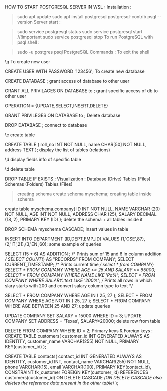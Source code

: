 HOW TO START POSTGRESQL SERVER IN WSL :
Installation :

> sudo apt update
> sudo apt install postgresql postgresql-contrib
> psql --version
Server start :

> sudo service postgresql status
> sudo service postgresql start //!important
> sudo service postgresql stop
To run PostgreSQL with psql shell :

> sudo -u postgres psql
PostgreSQL Commands :
To exit the shell

\q
To create new user

CREATE USER <User1> WITH PASSWORD '123456';
To create new database

CREATE DATABASE <test>;
grant access of database to other user

GRANT ALL PRIVILAGES ON DATABASE <test> to <User1>;
grant specific access of db to other user

OPERATION = {UPDATE,SELECT,INSERT,DELETE}

GRANT <OPERATION> PRIVILEGES ON DATABASE <test> to <User1>;
Delete database

DROP DATABASE <test>;
connect to database

\c <test>
create table

CREATE TABLE <stud>(
roll_no INT NOT NULL,
name CHAR[50] NOT NULL,
address TEXT
);
display the list of tables (relations)

\d
display fields info of specific table

\d <stud>
delete table

DROP TABLE IF EXISTS <stud>;
Visualization :
Database (Drive)
Tables (Files)
Schemas (Folders)
Tables (Files)

> creating schema
create schema myschema;
creating table inside schema

create table myschema.company(
   ID   INT              NOT NULL,
   NAME VARCHAR (20)     NOT NULL,
   AGE  INT              NOT NULL,
   ADDRESS  CHAR (25),
   SALARY   DECIMAL (18, 2),
   PRIMARY KEY (ID)
);
delete the schema + all tables inside it

DROP SCHEMA myschema CASCADE;
Insert values in table

INSERT INTO DEPARTMENT (ID,DEPT,EMP_ID)
VALUES (1,'CSE',87),(2,'IT',21),(3,'EN',60);
some example of queries

SELECT (15 + 6) AS ADDITION ;                         /* Prints sum of 15 and 6 in column addition */
SELECT COUNT(*) AS "RECORDS" FROM COMPANY;
SELECT CURRENT_TIMESTAMP;                             /* Prints current time */
select * from COMPANY;
SELECT * FROM COMPANY WHERE AGE >= 25 AND SALARY >= 65000;
SELECT * FROM COMPANY WHERE NAME LIKE 'Pa%';
SELECT * FROM COMPANY WHERE SALARY::text LIKE '200%';         /* Prints all rows in which slary starts with
                                                                 200 and convert salary column type to text */

SELECT * FROM COMPANY WHERE AGE IN ( 25, 27 );
SELECT * FROM COMPANY WHERE AGE NOT IN ( 25, 27 );
SELECT * FROM COMPANY WHERE AGE BETWEEN 25 AND 27;
update queries

UPDATE COMPANY SET SALARY = 15000 WHERE ID = 3;
UPDATE COMPANY SET ADDRESS = 'Texas', SALARY=20000;
delete row from table

DELETE FROM COMPANY WHERE ID = 2;
Primary keys & Foreign keys :
CREATE TABLE customers(
   customer_id INT GENERATED ALWAYS AS IDENTITY,
   customer_name VARCHAR(255) NOT NULL,
   PRIMARY KEY(customer_id)
);

CREATE TABLE contacts(
   contact_id INT GENERATED ALWAYS AS IDENTITY,
   customer_id INT,
   contact_name VARCHAR(255) NOT NULL,
   phone VARCHAR(15),
   email VARCHAR(100),
   PRIMARY KEY(contact_id),
   CONSTRAINT fk_customer
      FOREIGN KEY(customer_id)
	  REFERENCES customers(customer_id)
	  ON DELETE CASCADE                /*ON DELETE CASCADE also deletes the reference
                                        data present in the other table*/
);
